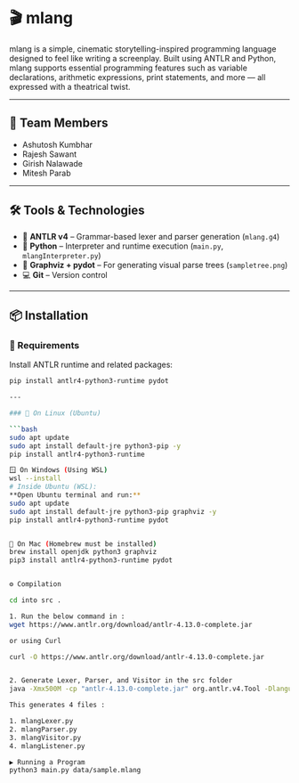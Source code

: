# 🎬 mlang

mlang is a simple, cinematic storytelling-inspired programming language designed to feel like writing a screenplay. Built using ANTLR and Python, mlang supports essential programming features such as variable declarations, arithmetic expressions, print statements, and more — all expressed with a theatrical twist.

---


## 👥 Team Members

- Ashutosh Kumbhar  
- Rajesh Sawant  
- Girish Nalawade  
- Mitesh Parab  

---

## 🛠️ Tools & Technologies

- 🧠 **ANTLR v4** – Grammar-based lexer and parser generation (`mlang.g4`)
- 🐍 **Python** – Interpreter and runtime execution (`main.py`, `mlangInterpreter.py`)
- 🌳 **Graphviz + pydot** – For generating visual parse trees (`sampletree.png`)
- 💻 **Git** – Version control

---

## 📦 Installation

### 🔁 Requirements

Install ANTLR runtime and related packages:

```bash
pip install antlr4-python3-runtime pydot

---

### 🐧 On Linux (Ubuntu)

```bash
sudo apt update
sudo apt install default-jre python3-pip -y
pip install antlr4-python3-runtime

🪟 On Windows (Using WSL)
wsl --install
# Inside Ubuntu (WSL):
**Open Ubuntu terminal and run:**
sudo apt update
sudo apt install default-jre python3-pip graphviz -y
pip install antlr4-python3-runtime pydot


🍎 On Mac (Homebrew must be installed)
brew install openjdk python3 graphviz
pip3 install antlr4-python3-runtime pydot


⚙️ Compilation

cd into src . 

1. Run the below command in :
wget https://www.antlr.org/download/antlr-4.13.0-complete.jar

or using Curl

curl -O https://www.antlr.org/download/antlr-4.13.0-complete.jar


2. Generate Lexer, Parser, and Visitor in the src folder 
java -Xmx500M -cp "antlr-4.13.0-complete.jar" org.antlr.v4.Tool -Dlanguage=Python3 -visitor -listener mlang.g4 -o .

This generates 4 files :

1. mlangLexer.py
2. mlangParser.py
3. mlangVisitor.py
4. mlangListener.py

▶️ Running a Program
python3 main.py data/sample.mlang
